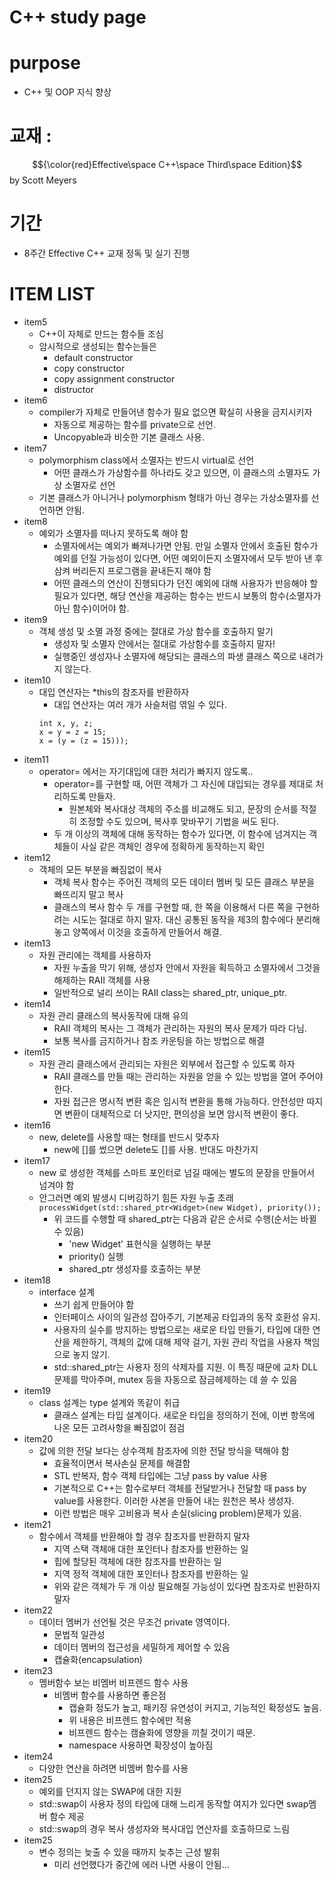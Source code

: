 # C++ study page
# purpose
+ C++ 및 OOP 지식 향상
# 교재 :
$${\color{red}Effective\space C++\space Third\space Edition}$$ by Scott Meyers
# 기간
+ 8주간 Effective C++ 교재 정독 및 실기 진행
# ITEM LIST
+ item5
  + C++이 자체로 만드는 함수들 조심
  + 암시적으로 생성되는 함수는들은
    + default constructor
    + copy constructor
    + copy assignment constructor
    + distructor
+ item6
  + compiler가 자체로 만들어낸 함수가 필요 없으면 확실히 사용을 금지시키자
    + 자동으로 제공하는 함수를 private으로 선언.
    + Uncopyable과 비슷한 기본 클래스 사용.
+ item7
  + polymorphism class에서 소멸자는 반드시 virtual로 선언
    + 어떤 클래스가 가상함수를 하나라도 갖고 있으면, 이 클래스의 소멸자도 가상 소멸자로 선언
  + 기본 클래스가 아니거나 polymorphism 형태가 아닌 경우는 가상소멸자를 선언하면 안됨.
+ item8
  + 예외가 소멸자를 떠나지 못하도록 해야 함
    + 소멸자에서는 예외가 빠져나가면 안됨. 만일 소멸자 안에서 호출된 함수가 예외를 던질 가능성이 있다면, 어떤 예외이든지 소멸자에서 모두 받아 낸 후 삼켜 버리든지 프로그램을 끝내든지 해야 함
    + 어떤 클래스의 연산이 진행되다가 던진 예외에 대해 사용자가 반응해야 할 필요가 있다면, 해당 연산을 제공하는 함수는 반드시 보통의 함수(소멸자가 아닌 함수)이어야 함.
+ item9
  + 객체 생성 및 소멸 과정 중에는 절대로 가상 함수를 호출하지 말기
    + 생성자 및 소멸자 안에서는 절대로 가상함수를 호출하지 말자!
    + 실행중인 생성자나 소멸자에 해당되는 클래스의 파생 클래스 쪽으로 내려가지 않는다.
+ item10
  + 대입 연산자는 *this의 참조자를 반환하자
    + 대입 연산자는 여러 개가 사슬처럼 엮일 수 있다.
     ```
     int x, y, z;
     x = y = z = 15;
     x = (y = (z = 15)));
     ```
+ item11
  + operator= 에서는 자기대입에 대한 처리가 빠지지 않도록..
    + operator=를 구현할 때, 어떤 객체가 그 자신에 대입되는 경우를 제대로 처리하도록 만들자.
      + 원본체와 복사대상 객체의 주소를 비교해도 되고, 문장의 순서를 적절히 조정할 수도 있으며, 복사후 맞바꾸기 기법을 써도 된다.
    + 두 개 이상의 객체에 대해 동작하는 함수가 있다면, 이 함수에 넘겨지는 객체들이 사실 같은 객체인 경우에 정확하게 동작하는지 확인
+ item12
  + 객체의 모든 부분을 빠짐없이 복사
    + 객체 복사 함수는 주어진 객체의 모든 데이터 멤버 및 모든 클래스 부분을 빠뜨리지 말고 복사
    + 클래스의 복사 함수 두 개를 구현할 때, 한 쪽을 이용해서 다른 쪽을 구현하려는 시도는 절대로 하지 말자. 대신 공통된 동작을 제3의 함수에다 분리해 놓고 양쪽에서 이것을 호출하게 만들어서 해결.
+ item13
  + 자원 관리에는 객체를 사용하자
    + 자원 누출을 막기 위해, 생성자 안에서 자원을 획득하고 소멸자에서 그것을 해제하는 RAII 객체를 사용
    + 일반적으로 널리 쓰이는 RAII class는 shared_ptr, unique_ptr.
+ item14
  + 자원 관리 클래스의 복사동작에 대해 유의
    + RAII 객체의 복사는 그 객체가 관리하는 자원의 복사 문제가 따라 다님.
    + 보통 복사를 금지하거나 참조 카운팅을 하는 방법으로 해결
+ item15
  + 자원 관리 클래스에서 관리되는 자원은 외부에서 접근할 수 있도록 하자
    + RAII 클래스를 만들 때는 관리하는 자원을 얻을 수 있는 방법을 열어 주어야 한다.
    + 자원 접근은 명시적 변환 혹은 임시적 변환을 통해 가능하다. 안전성만 따지면 변환이 대체적으로 더 낫지만, 편의성을 보면 암시적 변환이 좋다.
+ item16
  + new, delete를 사용할 때는 형태를 반드시 맞추자
    + new에 []를 썼으면 delete도 []를 사용. 반대도 마찬가지
+ item17
  + new 로 생성한 객체를 스마트 포인터로 넘길 때에는 별도의 문장을 만들어서 넘겨야 함
  + 안그러면 예외 발생시 디버깅하기 힘든 자원 누출 초래
    ```processWidget(std::shared_ptr<Widget>(new Widget), priority());```
    + 위 코드를 수행할 때 shared_ptr는 다음과 같은 순서로 수행(순서는 바뀔 수 있음)
      + 'new Widget' 표현식을 실행하는 부분
      + priority() 실행
      + shared_ptr 생성자를 호출하는 부분
+ item18
  + interface 설계
    + 쓰기 쉽게 만들어야 함
    + 인터페이스 사이의 일관성 잡아주기, 기본제공 타입과의 동작 호환성 유지.
    + 사용자의 실수를 방지하는 방법으로는 새로운 타입 만들기, 타입에 대한 연산을 제한하기, 객체의 값에 대해 제약 걸기, 자원 관리 작업을 사용자 책임으로 놓지 않기.
    + std::shared_ptr는 사용자 정의 삭제자를 지원. 이 특징 때문에 교차 DLL문제를 막아주며, mutex 등을 자동으로 잠금헤제하는 데 쓸 수 있음
+ item19
  + class 설계는 type 설계와 똑같이 취급
    + 클래스 설계는 타입 설계이다. 새로운 타입을 정의하기 전에, 이번 항목에 나온 모든 고려사항을 빠짐없이 점검
+ item20
  + 값에 의한 전달 보다는 상수객체 참조자에 의한 전달 방식을 택해야 함
    + 효율적이면서 복사손실 문제를 해결함
    + STL 반복자, 함수 객체 타입에는 그냥 pass by value 사용
    + 기본적으로 C++는 함수로부터 객체를 전달받거나 전달할 때 pass by value를 사용한다. 이러한 사본을 만들어 내는 원천은 복사 생성자.
    + 이런 방법은 매우 고비용과 복사 손실(slicing problem)문제가 있음.
+ item21
  + 함수에서 객체를 반환해야 할 경우 참조자를 반환하지 말자
    + 지역 스택 객체애 대한 포인터나 참조자를 반환하는 일
    + 힙에 할당된 객체에 대한 참조자를 반환하는 일
    + 지역 정적 객체에 대한 포인터나 참조자를 반환하는 일
    + 위와 같은 객체가 두 개 이상 필요해질 가능성이 있다면 참조자로 반환하지 말자
+ item22
  + 데이터 멤버가 선언될 것은 무조건 private 영역이다.
    + 문법적 일관성
    + 데이터 멤버의 접근성을 세밀하게 제어할 수 있음
    + 캡슐화(encapsulation)
+ item23
  + 멤버함수 보는 비멤버 비프렌드 함수 사용
    + 비멤버 함수를 사용하면 좋은점
      + 캡슐화 정도가 높고, 패키징 유연성이 커지고, 기능적인 확정성도 높음.
      + 위 내용은 비프렌드 함수에만 적용
      + 비프렌드 함수는 캠슐화에 영향을 끼칠 것이기 때문.
      + namespace 사용하면 확장성이 높아짐
+ item24
  + 다양한 연산을 하려면 비멤버 함수를 사용
+ item25
  + 예외를 던지지 않는 SWAP에 대한 지원
  + std::swap이 사용자 정의 타입에 대해 느리게 동작할 여지가 있다면 swap멤버 함수 제공
  + std::swap의 경우 복사 생성자와 복사대입 연산자를 호출하므로 느림
+ item25
  + 변수 정의는 늦출 수 있을 때까지 늦추는 근성 발휘
    + 미리 선언했다가 중간에 에러 나면 사용이 안됨...
